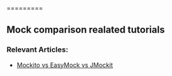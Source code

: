 =========

## Mock comparison realated tutorials


### Relevant Articles: 
- [Mockito vs EasyMock vs JMockit](http://www.nklkarthi.com/mockito-vs-easymock-vs-jmockit)
